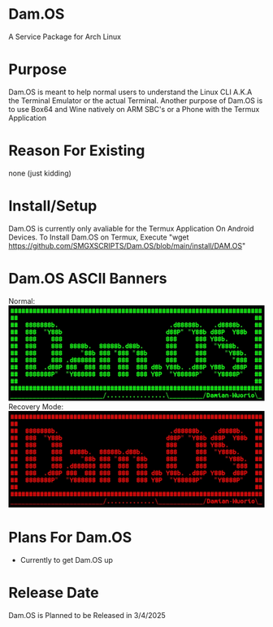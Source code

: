 # Dam.OS
A Service Package for Arch Linux


# Purpose
Dam.OS is meant to help normal users to understand the Linux CLI A.K.A the Terminal Emulator or the actual Terminal. Another purpose of Dam.OS is to use Box64 and Wine natively on ARM SBC's or a Phone with the Termux Application


# Reason For Existing
none (just kidding)


# Install/Setup
Dam.OS is currently only avaliable for the Termux Application On Android Devices. To Install Dam.OS on Termux, Execute "wget https://github.com/SMGXSCRIPTS/Dam.OS/blob/main/install/DAM.OS"


# Dam.OS ASCII Banners
Normal:
![alt text](https://github.com/SMGXSCRIPTS/Dam.OS/blob/main/random/Screenshot_2023-08-11-22-44-09-838.jpg)
Recovery Mode:
![alt text](https://github.com/SMGXSCRIPTS/Dam.OS/blob/main/random/Screenshot_2023-08-11-22-54-35-551.jpg)

# Plans For Dam.OS
- Currently to get Dam.OS up


# Release Date
Dam.OS is Planned to be Released in 3/4/2025
